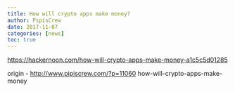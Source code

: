 ```yaml
---
title: How will crypto apps make money?
author: PipisCrew
date: 2017-11-07
categories: [news]
toc: true
---
```


https://hackernoon.com/how-will-crypto-apps-make-money-a1c5c5d01285

origin - http://www.pipiscrew.com/?p=11060 how-will-crypto-apps-make-money